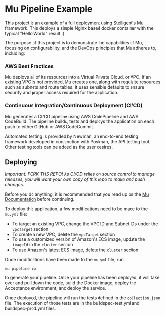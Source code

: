 # Mu Pipeline Example

This project is an example of a full deployment using [Stelligent's Mu](http://getmu.io) framework. This deploys a simple Nginx based docker
container with the typical "Hello World" result :)

The purpose of this project is to demonstrate the capabilities of Mu, focusing on configurability, and the DevOps principles
that Mu adheres to, including:

### AWS Best Practices

Mu deploys all of its resources into a Virtual Private Cloud, or VPC. If an existing VPC is not provided, Mu creates one, 
along with requisite resources such as subnets and route tables. It uses sensible defaults to ensure security and proper 
access required for the application.

### Continuous Integration/Continuous Deployment (CI/CD)

Mu generates a CI/CD pipeline using AWS CodePipeline and AWS CodeBuild. The pipeline builds, tests and deploys the application 
on each push to either GitHub or AWS CodeCommit. 

Automated testing is provided by Newman, an end-to-end testing framework 
developed in conjunction with Postman, the API testing tool. Other testing tools can be added as the user desires.

## Deploying

*Important: FORK THS REPO! As CI/CD relies on source control to manage releases, you will want your own copy of this repo
to make and push changes.*

Before you do anything, it is recommended that you read up on the [Mu Documentation](https://github.com/stelligent/mu/blob/develop/README.md)
before continuing.

To deploy this application, a few modifications need to be made to the `mu.yml` file:

* To target an existing VPC, change the VPC ID and Subnet IDs under the `vpcTarget` section
* To create a new VPC, delete the `vpcTarget` section
* To use a customized version of Amazon's ECS image, update the `imageId` in the `cluster` section
* To use Amazon's latest ECS image, delete the `cluster` section

Once modifications have been made to the `mu.yml` file, run

`mu pipeline up`

to generate your pipeline. Once your pipeline has been deployed, it will take over and pull down the code, build the Docker
image, deploy the Acceptance environment, and deploy the service.

Once deployed, the pipeline will run the tests defined in the `collection.json` file. The execution of those tests are
in the buildspec-test.yml and buildspec-prod.yml files.
